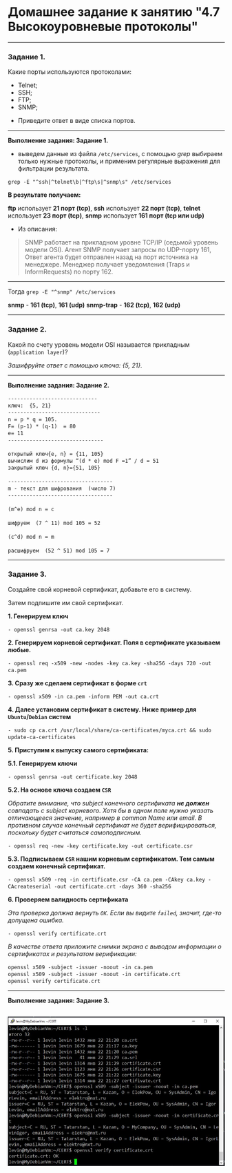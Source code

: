 # Домашнее задание к занятию "4.7 Высокоуровневые протоколы"

------

### Задание 1.

Какие порты используются протоколами:
- Telnet;
- SSH;
- FTP;
- SNMP;

* Приведите ответ в виде списка портов.
--- 

**Выполнение задания: Задание 1.**

* выведем данные из файла `/etc/services`, с помощью *grep* выбираем только нужные протоколы, и применим регулярные выражения для фильтрации результата.
```
grep -E "^ssh|^telnet\b|^ftp\s|^snmp\s" /etc/services
```

**В результате получаем:**

**ftp** использует **21 порт (tcp)**, 
**ssh** использует  **22 порт (tcp)**,
**telnet**  использует **23 порт (tcp)**,
**snmp**  использует **161 порт (tcp или udp)** 

* Из описания:

> SNMP работает на прикладном уровне TCP/IP (седьмой уровень модели OSI). Агент SNMP получает запросы по UDP-порту 161, 
> Ответ агента будет отправлен назад на порт источника на менеджере. Менеджер получает уведомления (Traps и InformRequests) по порту 162.

----------

Тогда  `grep -E "^snmp" /etc/services` 

**snmp** - **161 (tcp)**, **161 (udp)**
**snmp-trap** - **162 (tcp)**, **162 (udp)**




------

### Задание 2.

Какой по счету уровень модели OSI называется прикладным (`application layer`)?

*Зашифруйте ответ с помощью ключа: {5, 21}.*

--- 

**Выполнение задания: Задание 2.**

```
-----------------------------
ключ:  {5, 21}
------------------------------
n = p * q = 105.
F= (p-1) * (q-1)  = 80
e= 11
-------------------------------

открытый ключ{e, n} = {11, 105}
вычислим d из формулы “(d * е) mod F =1” / d = 51
закрытый ключ {d, n}={51, 105}

----------------------------------
m - текст для шифрования  (число 7)
----------------------------------

(m^e) mod n = c

шифруем  (7 ^ 11) mod 105 = 52

(c^d) mod n = m

расшифруем  (52 ^ 51) mod 105 = 7

```





------

### Задание 3.

Создайте свой корневой сертификат, добавьте его в систему. 

Затем подпишите им свой сертификат.

**1. Генерируем ключ**

```
- openssl genrsa -out ca.key 2048
```

**2. Генерируем корневой сертификат. Поля в сертификате указываем любые.**

```
- openssl req -x509 -new -nodes -key ca.key -sha256 -days 720 -out ca.pem
```

**3. Сразу же сделаем сертификат в форме `crt`**

```
- openssl x509 -in ca.pem -inform PEM -out ca.crt
```

**4. Далее установим сертификат в систему. Ниже пример для `Ubuntu`/`Debian` систем**

```
- sudo cp ca.crt /usr/local/share/ca-certificates/myca.crt && sudo update-ca-certificates
```

**5. Приступим к выпуску самого сертификата:**

**5.1. Генерируем ключи**

```
- openssl genrsa -out certificate.key 2048
```

**5.2. На основе ключа создаем `CSR`**

*Обратите внимание, что subject конечного сертификата __не должен__ совпадать с subject корневого. Хотя бы в одном поле нужно указать отличающееся значение, например в common Name или email. В противном случае конечный сертификат не будет верифицироваться, поскольку будет считаться самоподписным.*

```
- openssl req -new -key certificate.key -out certificate.csr
```

**5.3. Подписываем `CSR` нашим корневым сертификатом. Тем самым создаем конечный сертификат.**

```
- openssl x509 -req -in certificate.csr -CA ca.pem -CAkey ca.key -CAcreateserial -out certificate.crt -days 360 -sha256
```

**6. Проверяем валидность сертификата**

*Эта проверка должна вернуть `OK`. Если вы видите `failed`, значит, где-то допущена ошибка.*

```
- openssl verify certificate.crt
```


*В качестве ответа приложите снимки экрана с выводом информации о сертификатах и результатом верификации:*
```
openssl x509 -subject -issuer -noout -in ca.pem
openssl x509 -subject -issuer -noout -in certificate.crt
openssl verify certificate.crt
```
--- 
**Выполнение задания: Задание 3.**



![img1.jpg](https://github.com/elekpow/netology/blob/main/net-net_protocol/images/img1.jpg)
------

